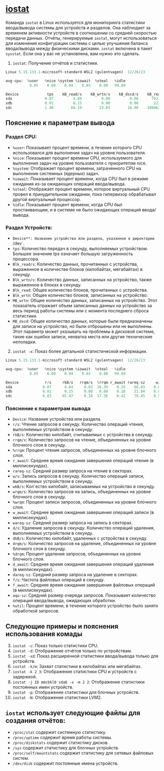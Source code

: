 # [iostat](https://man7.org/linux/man-pages/man1/iostat.1.html)

Команда `iostat` в Linux используется для мониторинга статистики ввода/вывода системы для устройств и разделов. Она наблюдает за временем активности устройств в соотношении со средней скоростью передачи данных. Отчёты, генерируемые `iostat`, могут использоваться для изменения конфигурации системы с целью улучшения баланса ввода/вывода между физическими дисками. `iostat` включена в пакет `sysstat`. Если она у вас не установлена, вам нужно это сделать.

1. `iostat`: Получение отчётов и статистики.

```py
Linux 5.15.133.1-microsoft-standard-WSL2 (gulentvagen)  12/26/23        _x86_64_        (8 CPU)

avg-cpu:  %user   %nice %system %iowait  %steal   %idle
           0.05    0.00    0.04    0.03    0.00   99.89

Device             tps    kB_read/s    kB_wrtn/s    kB_dscd/s    kB_read    kB_wrtn    kB_dscd
sda               0.07         4.89         0.00         0.00      74217          0          0
sdb               0.01         0.15         0.00         0.00       2228          4          0
sdc               1.40        66.19        23.65        16.90    1004637     358932     256452
```
## Пояснение к параметрам вывода

### Раздел CPU:

- `%user`: Показывает процент времени, в течение которого CPU использовался для выполнения задач на уровне пользователя.
- `%nice`: Показывает процент времени CPU, используемого для выполнения задач на уровне пользователя с приоритетом nice.
- `%system`: Отображает процент времени, затраченного CPU на выполнение системных (ядерных) задач.
- `%iowait`: Показывает процент времени, когда CPU был в режиме ожидания из-за ожидающих операций ввода/вывода.
- `%steal`: Отображает процент времени, которое виртуальный CPU провел в принудительном ожидании, пока гипервизор обрабатывал другой виртуальный процессор.
- `%idle`: Показывает процент времени, когда CPU был простаивающим, и в системе не было ожидающих операций ввода/вывода.

### Раздел Устройств:

- `Device**: Название устройства или раздела, указанное в директории `/dev`.
- `tps`: Количество передач в секунду, выполняемых устройством. Большее значение tps означает большую загруженность процессора.
- `Blk_read/s`: Количество данных, прочитанных с устройства, выраженное в количестве блоков (килобайтах, мегабайтах) в секунду.
- `Blk_wrtn/s`: Количество данных, записанных на устройство, также выраженное в блоках в секунду.
- `Blk_read`: Общее количество блоков, прочитанных с устройства.
- `Blk_wrtn`: Общее количество блоков, записанных на устройство.
- `MB_wrtn`: Общее количество данных, записанных на устройство. Этот показатель отражает объем записанных данных на устройство за весь период работы системы или с момента последнего сброса статистики.
- `MB_dscd`: Общее количество данных, которые были предназначены для записи на устройство, но были отброшены или не выполнены. Этот параметр может указывать на проблемы в дисковой системе, такие как ошибки записи, нехватка места или другие технические неполадки.

2. `iostat -x`: Показ более детальной статистической информации.

```py
Linux 5.15.133.1-microsoft-standard-WSL2 (gulentvagen)  12/26/23        _x86_64_        (8 CPU)

avg-cpu:  %user   %nice %system %iowait  %steal   %idle
           0.05    0.00    0.04    0.03    0.00   99.89

Device            r/s     rkB/s   rrqm/s  %rrqm r_await rareq-sz     w/s     wkB/s   wrqm/s  %wrqm w_await wareq-sz     d/s     dkB/s   drqm/s  %drqm d_await dareq-sz     f/s f_await  aqu-sz  %util
sda              0.07      4.84     0.03  26.39    0.29    66.03    0.00      0.00     0.00   0.00    0.00     0.00    0.00      0.00     0.00   0.00    0.00     0.00    0.00    0.00    0.00   0.00
sdb              0.01      0.15     0.00   0.00    0.10    21.84    0.00      0.00     0.00   0.00    1.50     2.00    0.00      0.00     0.00   0.00    0.00     0.00    0.00    1.00    0.00   0.00
sdc              0.83     65.47     0.18  17.36    0.42    78.45    0.53     23.39     0.60  53.11    1.85    44.48    0.03     16.71     0.00   1.26    0.12   652.55    0.18    0.33    0.00   0.24
```
### Пояснение к параметрам вывода

- `Device`: Название устройства или раздела.
- `r/s`: Чтение запросов в секунду. Количество операций чтения, выполняемых устройством в секунду.
- `rkB/s`: Количество килобайт, считываемых с устройства в секунду.
- `rrqm/s`: Количество запросов на чтение, объединенных на уровне блочного слоя в секунду.
- `%rrqm`: Процент чтения запросов, объединенных на уровне блочного слоя.
- `r_await`: Среднее время ожидания завершения операций чтения (в миллисекундах).
- `rareq-sz`: Средний размер запроса на чтение в секторах.
- `w/s`: Запись запросов в секунду. Количество операций записи, выполняемых устройством в секунду.
- `wkB/s`: Кол`ество килобайт, записываемых на устройство в секунду.
- `wrqm/s`: Количество запросов на запись, объединенных на уровне блочного слоя в секунду.
- `%wrqm`: Процент записи запросов, объединенных на уровне блочного слоя.
- `w_await`: Среднее время ожидания завершения операций записи (в миллисекундах).
- `wareq-sz`: Средний размер запроса на запись в секторах.
- `d/s`: Удаление запросов в секунду. Количество операций удаления, выполняемых устройством в секунду.
- `dkB/s`: Количество килобайт, удаленных с устройства в секунду.
- `drqm/s`: Количество запросов на удаление, объединенных на уровне блочного слоя в секунду.
- `%drqm`: Процент удаления запросов, объединенных на уровне блочного слоя.
- `d_await`: Среднее время ожидания завершения операций удаления (в миллисекундах).
- `dareq-sz`: Средний размер запроса на удаление в секторах.
- `f/s`: Частота файловых операций в секунду.
- `f_await`: Среднее время ожидания завершения файловых операций (в миллисекундах).
- `aqu-sz`: Средний размер очереди запросов. Показывает количество операций ввода/вывода, ожидающих обработки.
- `%util`: Процент времени, в течение которого устройство было занято обработкой запросов.

## Следующие примеры и пояснения использования комады

3. `iostat -c`: Показ только статистики CPU.
4. `iostat -d`: Отображение отчётов только по устройствам.
5. `iostat -xd`: Показ расширенной статистики ввода/вывода только для устройств.
6. `iostat -k/m`: Захват статистики в килобайтах или мегабайтах.
7. `iostat -k 2 3`: Отображение статистики CPU и устройств с задержкой.
8. `iostat -j ID mmcbkl0 sda6 -x -m 2 2`: Отображение статистики постоянных имен устройств.
9. `iostat -p`: Отображение статистики для блочных устройств.
10. `iostat -N`: Отображение статистики LVM2.

## `iostat` использует следующие файлы для создания отчётов:

- `/proc/stat` содержит системную статистику.
- `/proc/uptime` содержит время работы системы.
- `/proc/diskstats` содержит статистику дисков.
- `/sys` содержит статистику для блочных устройств.
- `/proc/self/mountstats` содержит статистику для сетевых файловых систем.
- `/dev/disk` содержит постоянные имена устройств.
